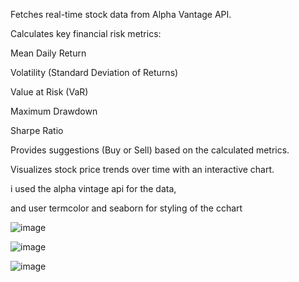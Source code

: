 Fetches real-time stock data from Alpha Vantage API.

Calculates key financial risk metrics:

Mean Daily Return

Volatility (Standard Deviation of Returns)

Value at Risk (VaR)

Maximum Drawdown

Sharpe Ratio

Provides suggestions (Buy or Sell) based on the calculated metrics.

Visualizes stock price trends over time with an interactive chart.

i used the alpha vintage api for the data, 

and user termcolor and seaborn for styling of the cchart


![image](https://github.com/user-attachments/assets/2f042417-72eb-4fe2-bc8a-7c9e94599184)

![image](https://github.com/user-attachments/assets/95075e84-aeb6-4401-8f0d-9fd649e073d6)

![image](https://github.com/user-attachments/assets/365a2f1d-66f5-45ea-9d0c-a9899c43918c)

